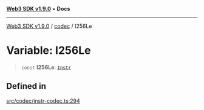 [**Web3 SDK v1.9.0**](../../../README.md) • **Docs**

***

[Web3 SDK v1.9.0](../../../globals.md) / [codec](../README.md) / I256Le

# Variable: I256Le

> `const` **I256Le**: [`Instr`](../type-aliases/Instr.md)

## Defined in

[src/codec/instr-codec.ts:294](https://github.com/Mystic-Nayy/alephium-web3/blob/c1afd789a197ce5fe21f08c2965942090157c33d/packages/web3/src/codec/instr-codec.ts#L294)
